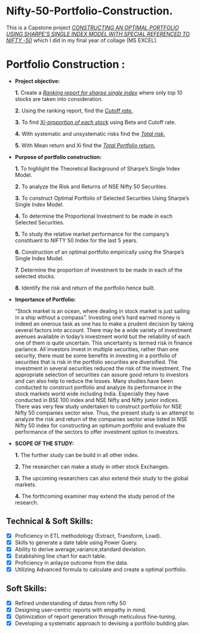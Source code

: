 # Nifty-50-Portfolio-Construction.
This is a Capstone project _[CONSTRUCTING AN  OPTIMAL PORTFOLIO USING SHARPE'S SINGLE INDEX MODEL  WITH SPECIAL REFERENCED TO NIFTY -50](https://github.com/sreevignesh05/Nifty-50-Portfolio-Construction./blob/main/CAPSTONE%20PROJECT%20-%20construction%20of%20an%20optimal%20portfolio.pdf)_ which I did in my final year of collage (MS EXCEL).

# Portfolio Construction :

- **Project objective:** 

    **1.** Create a _[Ranking report for sharpe single index](https://github.com/sreevignesh05/Nifty-50-Portfolio-Construction./blob/main/Ranking%20of%20sharpe%20single%20index.pdf)_ where only top 10 stocks are taken into consideration.

    **2.** Using the ranking report, find the _[Cutoff rate.](https://github.com/sreevignesh05/Nifty-50-Portfolio-Construction./blob/main/Cutoff%20rate.pdf)_
  
    **3.** To find _[Xi-proportion of each stock](https://github.com/sreevignesh05/Nifty-50-Portfolio-Construction./blob/main/Proportion%20of%20each%20stock.pdf)_ using Beta and Cutoff rate.

    **4.** With systematic and unsystematic risks find the _[Total risk.](https://github.com/sreevignesh05/Nifty-50-Portfolio-Construction./blob/main/Total%20risk.pdf)_

    **5.** With Mean return and Xi find the _[Total Portfolio return.](https://github.com/sreevignesh05/Nifty-50-Portfolio-Construction./blob/main/Portfolio%20return.pdf)_

- **Purpose of portfolio construction:**

   **1.** To highlight the Theoretical Background of Sharpe’s Single Index Model.
  
   **2.** To analyze the Risk and Returns of NSE Nifty 50 Securities.
  
   **3.** To construct Optimal Portfolio of Selected Securities Using Sharpe’s Single Index Model.
  
   **4.** To determine the Proportional Investment to be made in each Selected Securities.
  
   **5.** To study the relative market performance for the company’s constituent to NIFTY 50 Index for the last 5 years.
  
   **6.** Construction of an optimal portfolio empirically using the Sharpe’s Single Index Model.
  
   **7.** Determine the proportion of investment to be made in each of the selected stocks.
  
   **8.** Identify the risk and return of the portfolio hence built.

- **Importance of Portfolio:**
  
     “Stock market is an ocean, where dealing in stock market is just sailing in a ship without a compass”. Investing one’s hard earned money is indeed an onerous task as one has to make a prudent decision by taking several factors into account. There may be a wide variety of investment avenues available in today’s investment world but the reliability of each one of them is quite uncertain. This uncertainty is termed risk in finance parlance. All investors invest in multiple securities, rather than one security, there must be some benefits in investing in a portfolio of securities that is risk in the portfolio securities are diversified. The investment in several securities reduced the risk of the investment. The appropriate selection of securities can assure good return to investors and can also help to reduce the losses. Many studies have been conducted to construct portfolio and analyze its performance in the stock markets world wide including India. Especially they have conducted in BSE 100 index and NSE Nifty and Nifty junior indices. There was very few study undertaken to construct portfolio for NSE Nifty 50 companies sector wise. Thus, the present study is an attempt to analyze the risk and return of the companies sector wise listed in NSE Nifty 50 index for constructing an optimum portfolio and evaluate the performance of the sectors to offer investment option to investors.

- **SCOPE OF THE STUDY:**
  
   **1.** The further study can be build in all other index.
  
   **2.** The researcher can make a study in other stock Exchanges.
  
   **3.** The upcoming researchers can also extend their study to the global markets.
  
   **4.** The forthcoming examiner may extend the study period of the research.

## Technical & Soft Skills:
- [x]	Proficiency in ETL methodology (Extract, Transform, Load).
- [x]	Skills to generate a date table using Power Query.
- [x]	Ability to derive average,variance,standard deviation.
- [x]	Establishing line chart for each table.
- [x]	Proficiency in anlayze outcome from the data.
- [x]	Utilizing Advanced formula to calculate and create a optimal portfolio.

## Soft Skills:
- [x]	Refined understanding of datas from nifty 50
- [x]	Designing user-centric reports with empathy in mind.
- [x]	Optimization of report generation through meticulous fine-tuning.
- [x]	Developing a systematic approach to devising a portfolio building plan.
